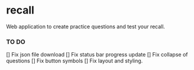 # recall
Web application to create practice questions and test your recall. 


### TO DO

[] Fix json file download
[] Fix status bar progress update
[] Fix collapse of questions
[] Fix button symbols 
[] Fix layout and styling. 
